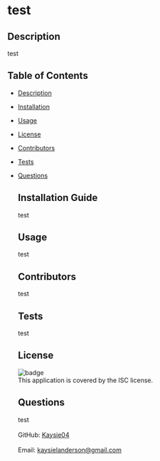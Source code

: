  

  # test

  ## Description
  test

  ## Table of Contents
- [Description](#description)
- [Installation](#installation)
- [Usage](#usage)
- [License](#license)
- [Contributors](#contributors)
- [Tests](#tests)
- [Questions](#questions)

  ## Installation Guide
    test

  ## Usage
    test

  ## Contributors
    test

    ## Tests
    test

  ## License   

    ![badge](https://img.shields.io/badge/license-ISC-brightgreen)<br />
    This application is covered by the ISC license. 

  ## Questions
    test<br />
    <br />
    GitHub: [Kaysie04](https://github.com/Kaysie04)<br />
    <br />
    Email: kaysielanderson@gmail.com
  